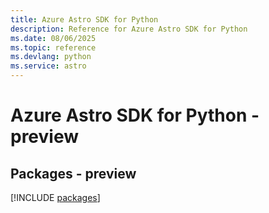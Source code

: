 ```yaml
---
title: Azure Astro SDK for Python
description: Reference for Azure Astro SDK for Python
ms.date: 08/06/2025
ms.topic: reference
ms.devlang: python
ms.service: astro
---
```

# Azure Astro SDK for Python - preview
## Packages - preview
[!INCLUDE [packages](astro-index.md)]